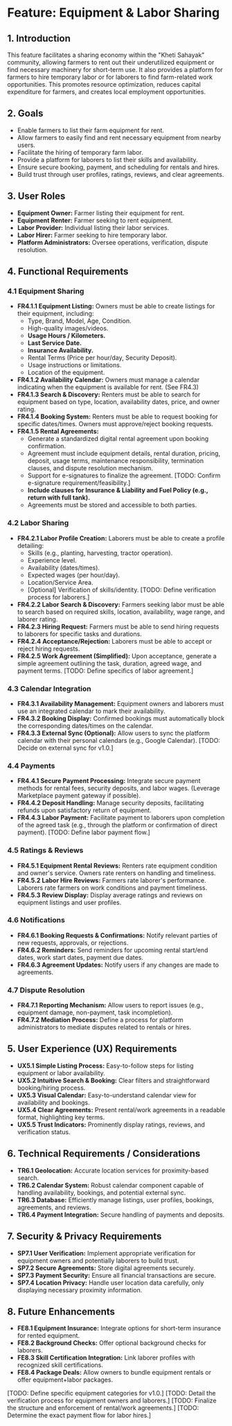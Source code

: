 # Feature: Equipment & Labor Sharing

## 1. Introduction

This feature facilitates a sharing economy within the "Kheti Sahayak" community, allowing farmers to rent out their underutilized equipment or find necessary machinery for short-term use. It also provides a platform for farmers to hire temporary labor or for laborers to find farm-related work opportunities. This promotes resource optimization, reduces capital expenditure for farmers, and creates local employment opportunities.

## 2. Goals

*   Enable farmers to list their farm equipment for rent.
*   Allow farmers to easily find and rent necessary equipment from nearby users.
*   Facilitate the hiring of temporary farm labor.
*   Provide a platform for laborers to list their skills and availability.
*   Ensure secure booking, payment, and scheduling for rentals and hires.
*   Build trust through user profiles, ratings, reviews, and clear agreements.

## 3. User Roles

*   **Equipment Owner:** Farmer listing their equipment for rent.
*   **Equipment Renter:** Farmer seeking to rent equipment.
*   **Labor Provider:** Individual listing their labor services.
*   **Labor Hirer:** Farmer seeking to hire temporary labor.
*   **Platform Administrators:** Oversee operations, verification, dispute resolution.

## 4. Functional Requirements

### 4.1 Equipment Sharing
*   **FR4.1.1 Equipment Listing:** Owners must be able to create listings for their equipment, including:
    *   Type, Brand, Model, Age, Condition.
    *   High-quality images/videos.
    *   **Usage Hours / Kilometers.**
    *   **Last Service Date.**
    *   **Insurance Availability.**
    *   Rental Terms (Price per hour/day, Security Deposit).
    *   Usage instructions or limitations.
    *   Location of the equipment.
*   **FR4.1.2 Availability Calendar:** Owners must manage a calendar indicating when the equipment is available for rent. (See FR4.3)
*   **FR4.1.3 Search & Discovery:** Renters must be able to search for equipment based on type, location, availability dates, price, and owner rating.
*   **FR4.1.4 Booking System:** Renters must be able to request booking for specific dates/times. Owners must approve/reject booking requests.
*   **FR4.1.5 Rental Agreements:**
    *   Generate a standardized digital rental agreement upon booking confirmation.
    *   Agreement must include equipment details, rental duration, pricing, deposit, usage terms, maintenance responsibility, termination clauses, and dispute resolution mechanism.
    *   Support for e-signatures to finalize the agreement. [TODO: Confirm e-signature requirement/feasibility.]
    *   **Include clauses for Insurance & Liability and Fuel Policy (e.g., return with full tank).**
    *   Agreements must be stored and accessible to both parties.

### 4.2 Labor Sharing
*   **FR4.2.1 Labor Profile Creation:** Laborers must be able to create a profile detailing:
    *   Skills (e.g., planting, harvesting, tractor operation).
    *   Experience level.
    *   Availability (dates/times).
    *   Expected wages (per hour/day).
    *   Location/Service Area.
    *   [Optional] Verification of skills/identity. [TODO: Define verification process for laborers.]
*   **FR4.2.2 Labor Search & Discovery:** Farmers seeking labor must be able to search based on required skills, location, availability, wage range, and laborer rating.
*   **FR4.2.3 Hiring Request:** Farmers must be able to send hiring requests to laborers for specific tasks and durations.
*   **FR4.2.4 Acceptance/Rejection:** Laborers must be able to accept or reject hiring requests.
*   **FR4.2.5 Work Agreement (Simplified):** Upon acceptance, generate a simple agreement outlining the task, duration, agreed wage, and payment terms. [TODO: Define specifics of labor agreement.]

### 4.3 Calendar Integration
*   **FR4.3.1 Availability Management:** Equipment owners and laborers must use an integrated calendar to mark their availability.
*   **FR4.3.2 Booking Display:** Confirmed bookings must automatically block the corresponding dates/times on the calendar.
*   **FR4.3.3 External Sync (Optional):** Allow users to sync the platform calendar with their personal calendars (e.g., Google Calendar). [TODO: Decide on external sync for v1.0.]

### 4.4 Payments
*   **FR4.4.1 Secure Payment Processing:** Integrate secure payment methods for rental fees, security deposits, and labor wages. (Leverage Marketplace payment gateway if possible).
*   **FR4.4.2 Deposit Handling:** Manage security deposits, facilitating refunds upon satisfactory return of equipment.
*   **FR4.4.3 Labor Payment:** Facilitate payment to laborers upon completion of the agreed task (e.g., through the platform or confirmation of direct payment). [TODO: Define labor payment flow.]

### 4.5 Ratings & Reviews
*   **FR4.5.1 Equipment Rental Reviews:** Renters rate equipment condition and owner's service. Owners rate renters on handling and timeliness.
*   **FR4.5.2 Labor Hire Reviews:** Farmers rate laborer's performance. Laborers rate farmers on work conditions and payment timeliness.
*   **FR4.5.3 Review Display:** Display average ratings and reviews on equipment listings and user profiles.

### 4.6 Notifications
*   **FR4.6.1 Booking Requests & Confirmations:** Notify relevant parties of new requests, approvals, or rejections.
*   **FR4.6.2 Reminders:** Send reminders for upcoming rental start/end dates, work start dates, payment due dates.
*   **FR4.6.3 Agreement Updates:** Notify users if any changes are made to agreements.

### 4.7 Dispute Resolution
*   **FR4.7.1 Reporting Mechanism:** Allow users to report issues (e.g., equipment damage, non-payment, task incompletion).
*   **FR4.7.2 Mediation Process:** Define a process for platform administrators to mediate disputes related to rentals or hires.

## 5. User Experience (UX) Requirements

*   **UX5.1 Simple Listing Process:** Easy-to-follow steps for listing equipment or labor availability.
*   **UX5.2 Intuitive Search & Booking:** Clear filters and straightforward booking/hiring process.
*   **UX5.3 Visual Calendar:** Easy-to-understand calendar view for availability and bookings.
*   **UX5.4 Clear Agreements:** Present rental/work agreements in a readable format, highlighting key terms.
*   **UX5.5 Trust Indicators:** Prominently display ratings, reviews, and verification status.

## 6. Technical Requirements / Considerations

*   **TR6.1 Geolocation:** Accurate location services for proximity-based search.
*   **TR6.2 Calendar System:** Robust calendar component capable of handling availability, bookings, and potential external sync.
*   **TR6.3 Database:** Efficiently manage listings, user profiles, bookings, agreements, and reviews.
*   **TR6.4 Payment Integration:** Secure handling of payments and deposits.

## 7. Security & Privacy Requirements

*   **SP7.1 User Verification:** Implement appropriate verification for equipment owners and potentially laborers to build trust.
*   **SP7.2 Secure Agreements:** Store digital agreements securely.
*   **SP7.3 Payment Security:** Ensure all financial transactions are secure.
*   **SP7.4 Location Privacy:** Handle user location data carefully, only displaying necessary proximity information.

## 8. Future Enhancements

*   **FE8.1 Equipment Insurance:** Integrate options for short-term insurance for rented equipment.
*   **FE8.2 Background Checks:** Offer optional background checks for laborers.
*   **FE8.3 Skill Certification Integration:** Link laborer profiles with recognized skill certifications.
*   **FE8.4 Package Deals:** Allow owners to bundle equipment rentals or offer equipment+labor packages.

[TODO: Define specific equipment categories for v1.0.]
[TODO: Detail the verification process for equipment owners and laborers.]
[TODO: Finalize the structure and enforcement of rental/work agreements.]
[TODO: Determine the exact payment flow for labor hires.]
